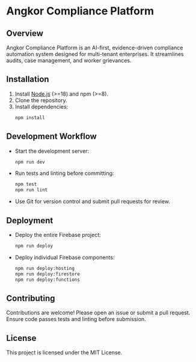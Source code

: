 # Angkor Compliance Platform

## Overview
Angkor Compliance Platform is an AI-first, evidence-driven compliance automation system designed for multi-tenant enterprises. It streamlines audits, case management, and worker grievances.

## Installation
1. Install [Node.js](https://nodejs.org/) (>=18) and npm (>=8).
2. Clone the repository.
3. Install dependencies:
   ```bash
   npm install
   ```

## Development Workflow
- Start the development server:
  ```bash
  npm run dev
  ```
- Run tests and linting before committing:
  ```bash
  npm test
  npm run lint
  ```
- Use Git for version control and submit pull requests for review.

## Deployment
- Deploy the entire Firebase project:
  ```bash
  npm run deploy
  ```
- Deploy individual Firebase components:
  ```bash
  npm run deploy:hosting
  npm run deploy:firestore
  npm run deploy:functions
  ```

## Contributing
Contributions are welcome! Please open an issue or submit a pull request. Ensure code passes tests and linting before submission.

## License
This project is licensed under the MIT License.

